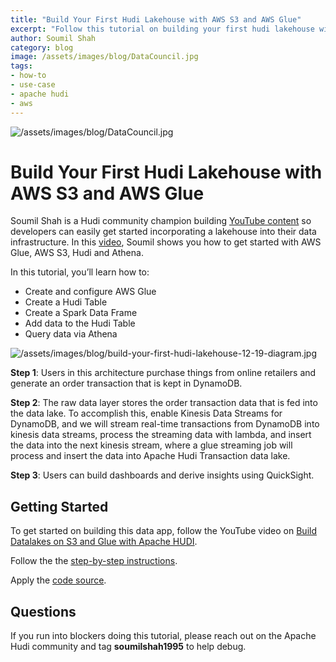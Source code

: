 ```yaml
---
title: "Build Your First Hudi Lakehouse with AWS S3 and AWS Glue"
excerpt: "Follow this tutorial on building your first hudi lakehouse with AWS S3 & AWS Glue"
author: Soumil Shah
category: blog
image: /assets/images/blog/DataCouncil.jpg
tags:
- how-to
- use-case
- apache hudi
- aws
---
```


![/assets/images/blog/DataCouncil.jpg](/assets/images/blog/DataCouncil.jpg)


# Build Your First Hudi Lakehouse with AWS S3 and AWS Glue

Soumil Shah is a Hudi community champion building [YouTube content](https://www.youtube.com/@SoumilShah/playlists) so developers can easily get started incorporating a lakehouse into their data infrastructure. In this [video](https://www.youtube.com/watch?v=5zF4jc_3rFs&list=PLL2hlSFBmWwwbMpcyMjYuRn8cN99gFSY6), Soumil shows you how to get started with AWS Glue, AWS S3, Hudi and Athena.

In this tutorial, you’ll learn how to:
-   Create and configure AWS Glue
-   Create a Hudi Table
-   Create a Spark Data Frame
-   Add data to the Hudi Table 
-   Query data via Athena

![/assets/images/blog/build-your-first-hudi-lakehouse-12-19-diagram.jpg](/assets/images/blog/build-your-first-hudi-lakehouse-12-19-diagram.jpg)


**Step 1**: Users in this architecture purchase things from online retailers and generate an order transaction that is kept in DynamoDB.

**Step 2**: The raw data layer stores the order transaction data that is fed into the data lake. To accomplish this, enable Kinesis Data Streams for DynamoDB, and we will stream real-time transactions from DynamoDB into kinesis data streams, process the streaming data with lambda, and insert the data into the next kinesis stream, where a glue streaming job will process and insert the data into Apache Hudi Transaction data lake.
  
**Step 3**: Users can build dashboards and derive insights using QuickSight.

## Getting Started

To get started on building this data app, follow the YouTube video on
[Build Datalakes on S3 and Glue with Apache HUDI](https://www.youtube.com/watch?v=5zF4jc_3rFs&list=PLL2hlSFBmWwwbMpcyMjYuRn8cN99gFSY6&).

Follow the the [step-by-step instructions](https://drive.google.com/file/d/1W-E_SupsoI8VZWGtq5d7doxdWdNDPEoj/view). 

  
Apply the [code source](https://github.com/soumilshah1995/dynamodb-hudi-stream-project).

## Questions

If you run into blockers doing this tutorial, please reach out on the Apache Hudi community and tag **soumilshah1995** to help debug. 